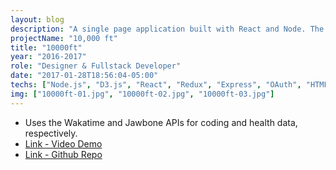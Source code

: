 ```yaml
---
layout: blog
description: "A single page application built with React and Node. The application tracks coding and fitness activity and allows the user to get a high-level view of their day to see if they have a healthy balance. Graphs are constructed with D3 and layout was designed with Materialize CSS."
projectName: "10,000 ft"
title: "10000ft"
year: "2016-2017"
role: "Designer & Fullstack Developer"
date: "2017-01-28T18:56:04-05:00"
techs: ["Node.js", "D3.js", "React", "Redux", "Express", "OAuth", "HTML", "CSS"]
img: ["10000ft-01.jpg", "10000ft-02.jpg", "10000ft-03.jpg"]
---
```


* Uses the Wakatime and Jawbone APIs for coding and health data, respectively.
* [Link - Video Demo](https://youtu.be/OqDvE6yfGtA)
* [Link - Github Repo](https://github.com/runandrew/ten-thousand-feet)
